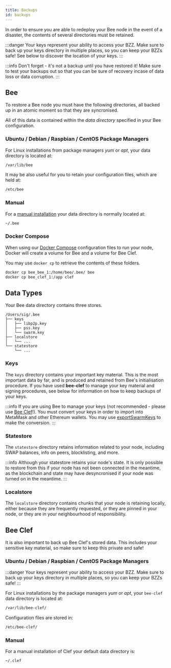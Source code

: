 ```yaml
---
title: Backups
id: backups
---
```


In order to ensure you are able to redeploy your Bee node in the event of a disaster, the contents of several directories must be retained.

:::danger
Your keys represent your ability to access your BZZ. Make sure to back up your keys directory in multiple places, so you can keep your BZZs safe! See below to discover the location of your keys.
:::

:::info
Don't forget - it's not a backup until you have restored it! Make sure to test your backups out so that you can be sure of recovery incase of data loss or data corruption.
:::

## Bee

To restore a Bee node you must have the following directories, all backed up in an atomic moment so that they are syncronised.

All of this data is contained within the _data directory_ specified in your Bee configuration.

### Ubuntu / Debian / Raspbian / CentOS Package Managers

For Linux installations from package managers _yum_ or _apt_, your data directory is located at:

```bash
/var/lib/bee
```

It may be also useful for you to retain your configuration files, which are held at:

```bash
/etc/bee
```

### Manual

For a [manual installation](/docs/installation/manual) your data directory is normally located at:

```bash
~/.bee
```

### Docker Compose

When using our [Docker Compose](/docs/installation/docker) configuration files to run your node, Docker will create a volume for Bee and a volume for Bee Clef.

You may use `docker cp` to retrieve the contents of these folders.

```bash
docker cp bee_bee_1:/home/bee/.bee/ bee
docker cp bee_clef_1:/app clef
```

## Data Types

Your Bee data directory contains three stores.

```
/Users/sig/.bee
├── keys
│   ├── libp2p.key
│   ├── pss.key
│   └── swarm.key
├── localstore
│   └── ...
└── statestore
    └── ...
```

### Keys

The `keys` directory contains your important key material. This is the
most important data by far, and is produced and retained from Bee's
initialisation procedure. If you have used **bee-clef** to manage your
key material and signing procedures, see below for information on how
to keep backups of your keys.

:::info
If you are using Bee to manage your keys (not recommended - please use [Bee
Clef](/docs/installation/bee-clef)!). You must convert your keys in order to
import into MetaMask and other Ethereum wallets. You may use
[exportSwarmKeys](https://github.com/ethersphere/exportSwarmKey) to make the
conversion.
:::

### Statestore

The `statestore` directory retains information related to your node,
including SWAP balances, info on peers, blocklisting, and more.

:::info
Although your statestore retains your node's state. It is only possible to restore from this if your node has not been connected in the meantime, as the blockchain and state may have desyncronised if your node was turned on in the meantime.
:::

### Localstore

The `localstore` directory contains chunks that your node is retaining
locally, either because they are frequently requested, or they are
pinned in your node, or they are in your neighbourhood of
responsibility.

## Bee Clef

It is also important to back up Bee Clef's stored data. This includes your sensitive key material, so make sure to keep this private and safe!

### Ubuntu / Debian / Raspbian / CentOS Package Managers

:::danger
Your keys represent your ability to access your BZZ. Make sure to back up your keys directory in multiple places, so you can keep your BZZs safe!
:::

For Linux installations by the package managers _yum_ or _apt_, your
`bee-clef` data directory is located at:

```bash
/var/lib/bee-clef/
```

Configuration files are stored in:

```bash
/etc/bee-clef/
```

### Manual

For a manual installation of Clef your default data directory is:

```bash
~/.clef
```
